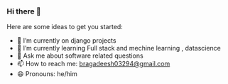 ### Hi there 👋


Here are some ideas to get you started:

- 🔭 I’m currently  on django projects
- 🌱 I’m currently learning Full stack and mechine learning , datascience
- 💬 Ask me about software related questions 
- 📫 How to reach me: bragadeesh03294@gmail.com
- 😄 Pronouns: he/him
